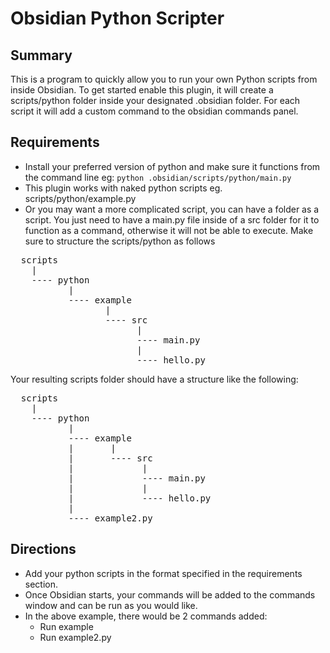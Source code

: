 # Obsidian Python Scripter

## Summary 

This is a program to quickly allow you to run your own Python scripts from inside Obsidian. To get started enable this plugin, it will create a scripts/python folder inside your designated .obsidian folder. For each script it will add a custom command to the obsidian commands panel.

## Requirements

- Install your preferred version of python and make sure it functions from the command line eg: ```python .obsidian/scripts/python/main.py```
- This plugin works with naked python scripts eg. scripts/python/example.py
- Or you may want a more complicated script, you can have a folder as a script. You just need to have a main.py file inside of a src folder for it to function as a command, otherwise it will not be able to execute. Make sure to structure the scripts/python as follows
<pre>
  scripts
    |
    ---- python
           |
           ---- example
                  |
                  ---- src
                        |
                        ---- main.py
                        |
                        ---- hello.py
</pre>

   Your resulting scripts folder should have a structure like the following:
  <pre>
  scripts
    | 
    ---- python
           | 
           ---- example 
           |       | 
           |       ---- src 
           |             | 
           |             ---- main.py 
           |             | 
           |             ---- hello.py 
           | 
           ---- example2.py 
</pre>

 ## Directions

 - Add your python scripts in the format specified in the requirements section.
 - Once Obsidian starts, your commands will be added to the commands window and can be run as you would like.
 - In the above example, there would be 2 commands added:
 	- Run example
  	- Run example2.py
